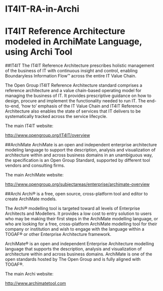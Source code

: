 # IT4IT-RA-in-Archi
IT4IT Reference Architecture modeled in ArchiMate Language, using Archi Tool
==
##IT4IT
The IT4IT Reference Architecture prescribes holistic management of the business of IT with continuous insight and control, enabling Boundaryless Information Flow™ across the entire IT Value Chain.

The Open Group IT4IT Reference Architecture standard comprises a reference architecture and a value chain-based operating model for managing the business of IT.  It provides prescriptive guidance on how to design, procure and implement the functionality needed to run IT. The end-to-end, ‘how to’ emphasis of the IT Value Chain and IT4IT Reference Architecture also enables the state of services that IT delivers to be systematically tracked across the service lifecycle.

The main IT4IT website:

http://www.opengroup.org/IT4IT/overview


##ArchiMate
ArchiMate is an open and independent enterprise architecture modeling language to support the description, analysis and visualization of architecture within and across business domains in an unambiguous way, the specification is an Open Group Standard, supported by different tool vendors and consulting firms.

The main ArchiMate website:

http://www.opengroup.org/subjectareas/enterprise/archimate-overview

##Archi
Archi® is a free, open source, cross-platform tool and editor to create ArchiMate models.

The Archi® modelling tool is targeted toward all levels of Enterprise Architects and Modellers. It provides a low cost to entry solution to users who may be making their first steps in the ArchiMate modelling language, or who are looking for a free, cross-platform ArchiMate modelling tool for their company or institution and wish to engage with the language within a TOGAF® or other Enterprise Architecture framework.

ArchiMate® is an open and independent Enterprise Architecture modelling language that supports the description, analysis and visualization of architecture within and across business domains. ArchiMate is one of the open standards hosted by The Open Group and is fully aligned with TOGAF®.

The main Archi website:

http://www.archimatetool.com


